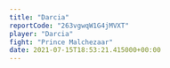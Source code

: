 ```yaml
---
title: "Darcia"
reportCode: "263vgwqW1G4jMVXT"
player: "Darcia"
fight: "Prince Malchezaar"
date: 2021-07-15T18:53:21.415000+00:00
---
```

